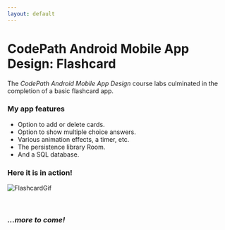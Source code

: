 ```yaml
---
layout: default
---
```

# CodePath Android Mobile App Design: Flashcard

The _CodePath Android Mobile App Design_ course labs culminated in the completion of a basic flashcard app. 

### My app features

* Option to add or delete cards.
* Option to show multiple choice answers.
* Various animation effects, a timer, etc.
* The persistence library Room.
* And a SQL database.

### Here it is in action!

![FlashcardGif](https://i.imgur.com/MgKIxQI.gif)

&nbsp;

### *...more to come!*
